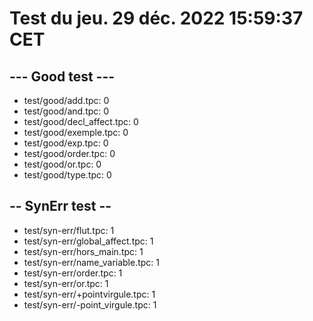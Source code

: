 # Test du jeu. 29 déc. 2022 15:59:37 CET
## --- Good test ---
- test/good/add.tpc: 0
- test/good/and.tpc: 0
- test/good/decl_affect.tpc: 0
- test/good/exemple.tpc: 0
- test/good/exp.tpc: 0
- test/good/order.tpc: 0
- test/good/or.tpc: 0
- test/good/type.tpc: 0
## -- SynErr test --
- test/syn-err/flut.tpc: 1
- test/syn-err/global_affect.tpc: 1
- test/syn-err/hors_main.tpc: 1
- test/syn-err/name_variable.tpc: 1
- test/syn-err/order.tpc: 1
- test/syn-err/or.tpc: 1
- test/syn-err/+pointvirgule.tpc: 1
- test/syn-err/-point_virgule.tpc: 1
